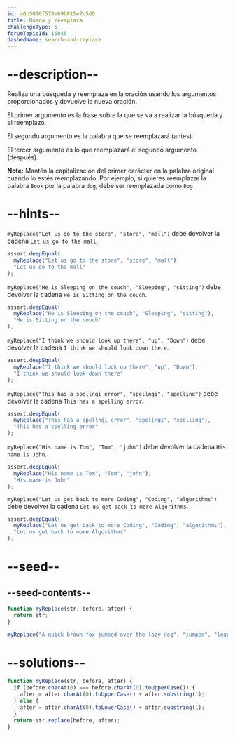 ```yaml
---
id: a0b5010f579e69b815e7c5d6
title: Busca y reemplaza
challengeType: 5
forumTopicId: 16045
dashedName: search-and-replace
---
```


# --description--

Realiza una búsqueda y reemplaza en la oración usando los argumentos proporcionados y devuelve la nueva oración.

El primer argumento es la frase sobre la que se va a realizar la búsqueda y el reemplazo.

El segundo argumento es la palabra que se reemplazará (antes).

El tercer argumento es lo que reemplazará el segundo argumento (después).

**Note:** Mantén la capitalización del primer carácter en la palabra original cuando lo estés reemplazando. Por ejemplo, si quieres reemplazar la palabra `Book` por la palabra `dog`, debe ser reemplazada como `Dog`

# --hints--

`myReplace("Let us go to the store", "store", "mall")` debe devolver la cadena `Let us go to the mall`.

```js
assert.deepEqual(
  myReplace("Let us go to the store", "store", "mall"),
  "Let us go to the mall"
);
```

`myReplace("He is Sleeping on the couch", "Sleeping", "sitting")` debe devolver la cadena `He is Sitting on the couch`.

```js
assert.deepEqual(
  myReplace("He is Sleeping on the couch", "Sleeping", "sitting"),
  "He is Sitting on the couch"
);
```

`myReplace("I think we should look up there", "up", "Down")` debe devolver la cadena `I think we should look down there`.

```js
assert.deepEqual(
  myReplace("I think we should look up there", "up", "Down"),
  "I think we should look down there"
);
```

`myReplace("This has a spellngi error", "spellngi", "spelling")` debe devolver la cadena `This has a spelling error`.

```js
assert.deepEqual(
  myReplace("This has a spellngi error", "spellngi", "spelling"),
  "This has a spelling error"
);
```

`myReplace("His name is Tom", "Tom", "john")` debe devolver la cadena `His name is John`.

```js
assert.deepEqual(
  myReplace("His name is Tom", "Tom", "john"),
  "His name is John"
);
```

`myReplace("Let us get back to more Coding", "Coding", "algorithms")` debe devolver la cadena `Let us get back to more Algorithms`.

```js
assert.deepEqual(
  myReplace("Let us get back to more Coding", "Coding", "algorithms"),
  "Let us get back to more Algorithms"
);
```

# --seed--

## --seed-contents--

```js
function myReplace(str, before, after) {
  return str;
}

myReplace("A quick brown fox jumped over the lazy dog", "jumped", "leaped");
```

# --solutions--

```js
function myReplace(str, before, after) {
  if (before.charAt(0) === before.charAt(0).toUpperCase()) {
    after = after.charAt(0).toUpperCase() + after.substring(1);
  } else {
    after = after.charAt(0).toLowerCase() + after.substring(1);
  }
  return str.replace(before, after);
}
```
